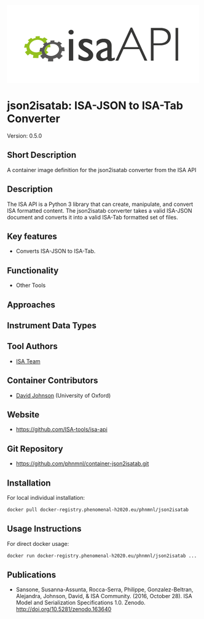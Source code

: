 ![Logo](isa-api_logo.png)

# json2isatab: ISA-JSON to ISA-Tab Converter
Version: 0.5.0

## Short Description

A container image definition for the json2isatab converter from the ISA API

## Description

The ISA API is a Python 3 library that can create, manipulate, and convert ISA formatted content. The json2isatab
converter takes a valid ISA-JSON document and converts it into a valid ISA-Tab formatted set of files.

## Key features

- Converts ISA-JSON to ISA-Tab.

## Functionality

- Other Tools

## Approaches
  
## Instrument Data Types

## Tool Authors

- [ISA Team](http://isa-tools.org)

## Container Contributors

- [David Johnson](https://github.com/djcomlab) (University of Oxford)

## Website

- https://github.com/ISA-tools/isa-api


## Git Repository

- https://github.com/phnmnl/container-json2isatab.git

## Installation 

For local individual installation:

```bash
docker pull docker-registry.phenomenal-h2020.eu/phnmnl/json2isatab
```

## Usage Instructions

For direct docker usage:

```bash
docker run docker-registry.phenomenal-h2020.eu/phnmnl/json2isatab ...
```

## Publications

- Sansone, Susanna-Assunta, Rocca-Serra, Philippe, Gonzalez-Beltran, Alejandra, Johnson, David, & ISA Community. (2016, October 28). ISA Model and Serialization Specifications 1.0. Zenodo. http://doi.org/10.5281/zenodo.163640
